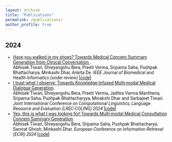 ```yaml
---
layout: archive
title: "Publications"
permalink: /publications/
author_profile: true
---
```

<span style="font-family: 'Roboto', sans-serif;">
<h2 style="font-family: 'Roboto', sans-serif;">2024</h2>
<ul>
<li><a href="https://drive.google.com/file/d/10Oy7ob0KsGDl55iXNkD6S7MO3oV9pgAU/view?usp=share_link">Have you walked in my shoes? Towards Medical Concern Summary Generation from Clinical Conversation </a>.<br>Abhisek Tiwari, Shreyangshu Bera, Preeti Verma, Sriparna Saha, Pushpak Bhattacharya, Minkashi Dhar, Ankita De. <i>IEEE Journal of Biomedical and Health Informatics (under review)</i>  [<a href="https://github.com/NLP-RL/MCSG">code</a>]

<li><a href="https://drive.google.com/file/d/16uNUhUEtZgbWESY5_IsdT0WNuTn29pVH/view?usp=share_link">I trust what I observe: Towards Knowledge-Infused Multi-modal Medical Dialogue Generation</a>.<br> Abhisek Tiwari, Shreyangshu Bera, Preeti Verma, Jaithra Varma Manthena, Sriparna Saha, Pushpak Bhattacharyya, Minakshi Dhar and Sarbajeet Tiwari. <i>Joint International Conference on Computational Linguistics, Language Resource and Evaluation (LREC-COLING) 2024</i>  [<a href="https://github.com/NLP-RL/KI-MMDG">code</a>]

<li><a href="https://arxiv.org/abs/2401.05134">Yes, this is what I was looking for! Towards Multi-modal Medical Consultation Concern Summary Generation</a>.<br>Abhisek Tiwari, Shreyangshu Bera, Sriparna Saha, Pushpak Bhattacharya, Samrat Ghosh, Minkashi Dhar.  <i>European Conference on Information Retrieval (ECIR) 2024</i>  [<a href="https://github.com/NLP-RL/MMCSG">code</a>]
</li>
        

